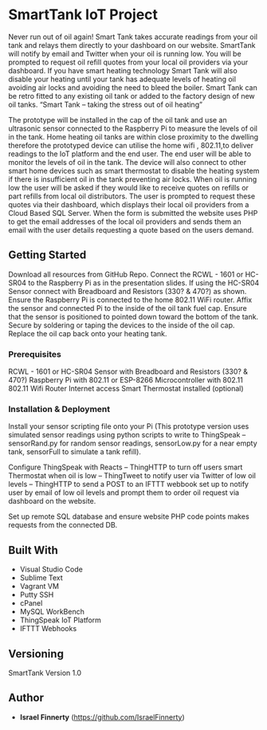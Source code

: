 # SmartTank IoT Project

Never run out of oil again! Smart Tank takes accurate readings from your oil tank and relays them directly to your dashboard on our website. SmartTank will notify by email and Twitter when your oil is running low. You will be prompted to request oil refill quotes from your local oil providers via your dashboard. 
If you have smart heating technology Smart Tank will also disable your heating until your tank has adequate levels of heating oil avoiding air locks and avoiding the need to bleed the boiler. 
Smart Tank can be retro fitted to any existing oil tank or added to the factory design of new oil tanks.
“Smart Tank – taking the stress out of oil heating”

The prototype will be installed in the cap of the oil tank and use an ultrasonic sensor connected to the Raspberry Pi to measure the levels of oil in the tank. Home heating oil tanks are within close proximity to the dwelling therefore the prototyped device can utilise the home wifi , 802.11,to deliver readings to the IoT platform and the end user. The end user will be able to monitor the levels of oil in the tank. The device will also connect to other smart home devices such as smart thermostat to disable the heating system if there is insufficient oil in the tank preventing air locks. 
When oil is running low the user will be asked if they would like to receive quotes on refills or part refills from local oil distributors. The user is prompted to request these quotes via their dashboard, which displays their local oil providers from a Cloud Based SQL Server. When the form is submitted the website uses PHP to get the email addresses of the local oil providers  and sends them an email with the user details requesting a quote based on the users demand.


## Getting Started

Download all resources from GitHub Repo. Connect the RCWL - 1601 or HC-SR04 to the Raspberry Pi as in the presentation slides. If using the HC-SR04 Sensor connect with Breadboard and Resistors (330? & 470?) as shown. Ensure the Raspberry Pi is connected to the home 802.11 WiFi router. Affix the sensor and connected Pi to the inside of the oil tank fuel cap. Ensure that the sensor is positioned to pointed down toward the bottom of the tank. Secure by soldering or taping the devices to the inside of the oil cap. Replace the oil cap back onto your heating tank.

### Prerequisites

RCWL - 1601 or HC-SR04 Sensor with Breadboard and Resistors (330? & 470?)
Raspberry Pi with 802.11 or ESP-8266 Microcontroller with 802.11
802.11 Wifi Router
Internet access
Smart Thermostat installed (optional)

### Installation & Deployment

Install your sensor scripting file onto your Pi (This prototype version uses simulated sensor readings using python scripts to write to ThingSpeak – sensorRand.py for random sensor readings, sensorLow.py for a near empty tank, sensorFull to simulate a tank refill).

Configure ThingSpeak with Reacts – ThingHTTP to turn off users smart Thermostat when oil is low – ThingTweet to notify user via Twitter of low oil levels – ThingHTTP to send a POST to an IFTTT webbook set up to notify user by email of low oil levels and prompt them to order oil request via dashboard on the website.

Set up remote SQL database and ensure website PHP code points makes requests from the connected DB.


## Built With

* Visual Studio Code
* Sublime Text
* Vagrant VM
* Putty SSH
* cPanel
* MySQL WorkBench
* ThingSpeak IoT Platform
* IFTTT Webhooks


## Versioning

SmartTank Version 1.0

## Author

* **Israel Finnerty** (https://github.com/IsraelFinnerty)



